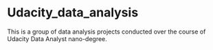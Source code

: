 # Udacity_data_analysis
This is a group of data analysis projects conducted over the course of Udacity Data Analyst nano-degree. 
